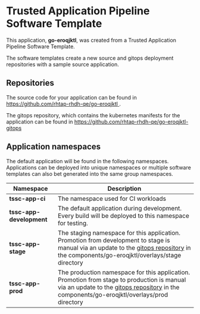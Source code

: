 # Trusted Application Pipeline Software Template

This application, **go-eroqjktl**, was created from a Trusted Application Pipeline Software Template.

The software templates create a new source and gitops deployment repositories with a sample source application. 

## Repositories

The source code for your application can be found in [https://github.com/rhtap-rhdh-qe/go-eroqjktl ](https://github.com/rhtap-rhdh-qe/go-eroqjktl ).
 
The gitops repository, which contains the kubernetes manifests for the application can be found in 
[https://github.com/rhtap-rhdh-qe/go-eroqjktl-gitops ](https://github.com/rhtap-rhdh-qe/go-eroqjktl-gitops ) 

## Application namespaces 

The default application will be found in the following namespaces. Applications can be deployed into unique namespaces or multiple software templates can also bet generated into the same group namespaces.  

|  Namespace   |  Description   |  
| -------- | -------- |
| **tssc-app-ci** | The namespace used for CI workloads |
| **tssc-app-development** | The default application during development. Every build will be deployed to this namespace for testing. |
| **tssc-app-stage** | The staging namespace for this application. Promotion from development to stage is manual via an update to the [gitops repository](https://github.com/rhtap-rhdh-qe/go-eroqjktl-gitops ) in the components/go-eroqjktl/overlays/stage directory |
| **tssc-app-prod** | The production namespace for this application. Promotion from stage to production is manual via an update to the [gitops repository](https://github.com/rhtap-rhdh-qe/go-eroqjktl-gitops ) in the components/go-eroqjktl/overlays/prod directory |